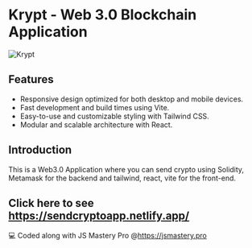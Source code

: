 # Krypt - Web 3.0 Blockchain Application
![Krypt](https://i.ibb.co/DVF4tNW/image.png)

## Features

- Responsive design optimized for both desktop and mobile devices.
- Fast development and build times using Vite.
- Easy-to-use and customizable styling with Tailwind CSS.
- Modular and scalable architecture with React.

## Introduction
This is a Web3.0 Application where you can send crypto using Solidity, Metamask for the backend and tailwind, react, vite for the front-end.

## Click here to see https://sendcryptoapp.netlify.app/

💻 Coded along with JS Mastery Pro @https://jsmastery.pro
